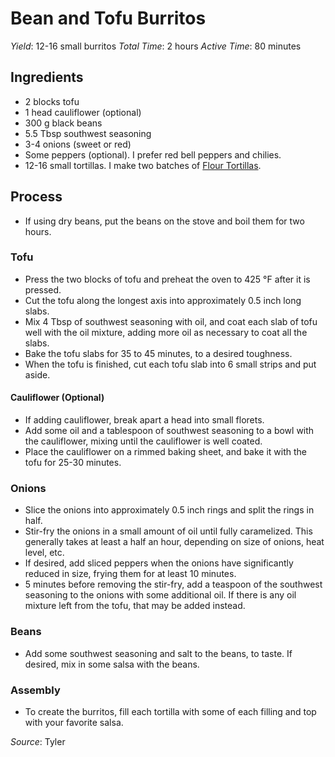 Bean and Tofu Burritos
======================

*Yield*: 12-16 small burritos
*Total Time*: 2 hours
*Active Time*: 80 minutes

## Ingredients

* 2 blocks tofu
* 1 head cauliflower (optional)
* 300 g black beans
* 5.5 Tbsp southwest seasoning
* 3-4 onions (sweet or red)
* Some peppers (optional). I prefer red bell peppers and chilies.
* 12-16 small tortillas. I make two batches of [Flour Tortillas](FlourTortillas.md).

## Process

* If using dry beans, put the beans on the stove and boil them for two hours.

### Tofu

* Press the two blocks of tofu and preheat the oven to 425 °F after it is pressed.
* Cut the tofu along the longest axis into approximately 0.5 inch long slabs.
* Mix 4 Tbsp of southwest seasoning with oil, and coat each slab of tofu well with the
  oil mixture, adding more oil as necessary to coat all the slabs.
* Bake the tofu slabs for 35 to 45 minutes, to a desired toughness.
* When the tofu is finished, cut each tofu slab into 6 small strips and put aside.

#### Cauliflower (Optional)

* If adding cauliflower, break apart a head into small florets.
* Add some oil and a tablespoon of southwest seasoning to a bowl with
  the cauliflower, mixing until the cauliflower is well coated.
* Place the cauliflower on a rimmed baking sheet, and bake it with the tofu for
  25-30 minutes.

### Onions

* Slice the onions into approximately 0.5 inch rings and split the rings in half.
* Stir-fry the onions in a small amount of oil until fully caramelized. This generally
  takes at least a half an hour, depending on size of onions, heat level, etc.
* If desired, add sliced peppers when the onions have significantly reduced in size, frying them
  for at least 10 minutes.
* 5 minutes before removing the stir-fry, add a teaspoon of the southwest seasoning to the onions
  with some additional oil. If there is any oil mixture left from the tofu, that may be added instead.

### Beans

* Add some southwest seasoning and salt to the beans, to taste. If desired, mix in some salsa with the
  beans.

### Assembly

* To create the burritos, fill each tortilla with some of each filling and top with your favorite salsa.

*Source*: Tyler
